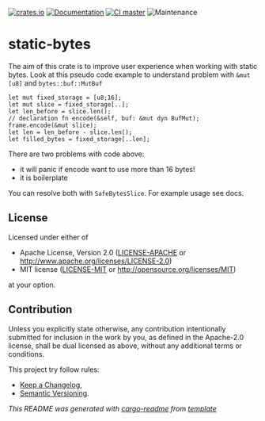 [![crates.io](https://img.shields.io/crates/v/static-bytes.svg)](https://crates.io/crates/static-bytes)
[![Documentation](https://docs.rs/static-bytes/badge.svg)](https://docs.rs/static-bytes/)
[![CI master](https://github.com/xoac/static-bytes/workflows/Continuous%20integration/badge.svg?branch=master)](https://github.com/xoac/static-bytes/actions?query=workflow%3A%22Continuous+integration%22)
![Maintenance](https://img.shields.io/badge/maintenance-experimental-blue.svg)

# static-bytes

The aim of this crate is to improve user experience when working with static bytes.
Look at this pseudo code example to understand problem with `&mut [u8]` and `bytes::buf::MutBuf`
```compile_fail
let mut fixed_storage = [u8;16];
let mut slice = fixed_storage[..];
let len_before = slice.len();
// declaration fn encode(&self, buf: &mut dyn BufMut);
frame.encode(&mut slice);
let len = len_before - slice.len();
let filled_bytes = fixed_storage[..len];
```
There are two problems with code above:
- it will panic if encode want to use more than 16 bytes!
- it is boilerplate

You can resolve both with `SafeBytesSlice`. For example usage see docs.

## License

Licensed under either of

 * Apache License, Version 2.0
   ([LICENSE-APACHE](LICENSE-APACHE) or http://www.apache.org/licenses/LICENSE-2.0)
 * MIT license
   ([LICENSE-MIT](LICENSE-MIT) or http://opensource.org/licenses/MIT)

at your option.

## Contribution

Unless you explicitly state otherwise, any contribution intentionally submitted
for inclusion in the work by you, as defined in the Apache-2.0 license, shall be
dual licensed as above, without any additional terms or conditions.

This project try follow rules:
* [Keep a Changelog](https://keepachangelog.com/en/1.0.0/),
* [Semantic Versioning](https://semver.org/spec/v2.0.0.html).

_This README was generated with [cargo-readme](https://github.com/livioribeiro/cargo-readme) from [template](https://github.com/xoac/crates-io-lib-template)_
